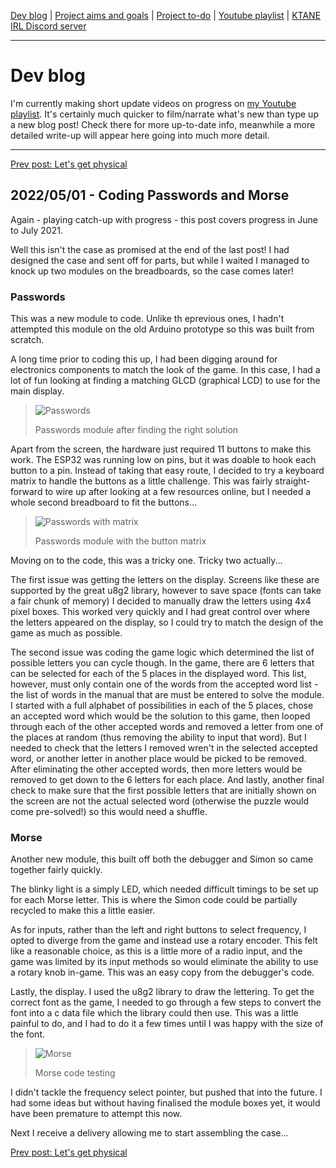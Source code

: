 [Dev blog](devblog.md) | [Project aims and goals](goals.md) | [Project to-do](todo.md) | [Youtube playlist](https://www.youtube.com/watch?v=8m7peVlW2mE&list=PLJqFvAhkcSkkks42zClG5WlvO1khFZCKK) | [KTANE IRL Discord server](https://discord.com/channels/711013430575890432)

---

# Dev blog
I'm currently making short update videos on progress on [my Youtube playlist](https://www.youtube.com/watch?v=8m7peVlW2mE&list=PLJqFvAhkcSkkks42zClG5WlvO1khFZCKK). It's certainly much quicker to film/narrate what's new than type up a new blog post! Check there for more up-to-date info, meanwhile a more detailed write-up will appear here going into much more detail.

---

[Prev post: Let's get physical](devblog_10.md)

## 2022/05/01 - Coding Passwords and Morse
Again - playing catch-up with progress - this post covers progress in June to July 2021.

Well this isn't the case as promised at the end of the last post! I had designed the case and sent off for parts, but while I waited I managed to knock up two modules on the breadboards, so the case comes later!

### Passwords
This was a new module to code. Unlike th eprevious ones, I hadn't attempted this module on the old Arduino prototype so this was built from scratch.

A long time prior to coding this up, I had been digging around for electronics components to match the look of the game. In this case, I had a lot of fun looking at finding a matching GLCD (graphical LCD) to use for the main display.

> ![Passwords](https://i.imgur.com/oMkNBHf.jpg)
> 
> Passwords module after finding the right solution

Apart from the screen, the hardware just required 11 buttons to make this work. The ESP32 was running low on pins, but it was doable to hook each button to a pin. Instead of taking that easy route, I decided to try a keyboard matrix to handle the buttons as a little challenge. This was fairly straight-forward to wire up after looking at a few resources online, but I needed a whole second breadboard to fit the buttons...

> ![Passwords with matrix](https://i.imgur.com/hywiyue.jpg)
> 
> Passwords module with the button matrix

Moving on to the code, this was a tricky one. Tricky two actually...

The first issue was getting the letters on the display. Screens like these are supported by the great u8g2 library, however to save space (fonts can take a fair chunk of memory) I decided to manually draw the letters using 4x4 pixel boxes. This worked very quickly and I had great control over where the letters appeared on the display, so I could try to match the design of the game as much as possible.

The second issue was coding the game logic which determined the list of possible letters you can cycle though. In the game, there are 6 letters that can be selected for each of the 5 places in the displayed word. This list, however, must only contain one of the words from the accepted word list - the list of words in the manual that are must be entered to solve the module. I started with a full alphabet of possibilities in each of the 5 places, chose an accepted word which would be the solution to this game, then looped through each of the other accepted words and removed a letter from one of the places at random (thus removing the ability to input that word). But I needed to check that the letters I removed wren't in the selected accepted word, or another letter in another place would be picked to be removed. After eliminating the other accepted words, then more letters would be removed to get down to the 6 letters for each place. And lastly, another final check to make sure that the first possible letters that are initially shown on the screen are not the actual selected word (otherwise the puzzle would come pre-solved!) so this would need a shuffle.

### Morse
Another new module, this built off both the debugger and Simon so came together fairly quickly.

The blinky light is a simply LED, which needed difficult timings to be set up for each Morse letter. This is where the Simon code could be partially recycled to make this a little easier.

As for inputs, rather than the left and right buttons to select frequency, I opted to diverge from the game and instead use a rotary encoder. This felt like a reasonable choice, as this is a little more of a radio input, and the game was limited by its input methods so would eliminate the ability to use a rotary knob in-game. This was an easy copy from the debugger's code.

Lastly, the display. I used the u8g2 library to draw the lettering. To get the correct font as the game, I needed to go through a few steps to convert the font into a c data file which the library could then use. This was a little painful to do, and I had to do it a few times until I was happy with the size of the font.

> ![Morse](https://i.imgur.com/GYJXWpX.png)
> 
> Morse code testing

I didn't tackle the frequency select pointer, but pushed that into the future. I had some ideas but without having finalised the module boxes yet, it would have been premature to attempt this now.

Next I receive a delivery allowing me to start assembling the case...

[Prev post: Let's get physical](devblog_10.md)
